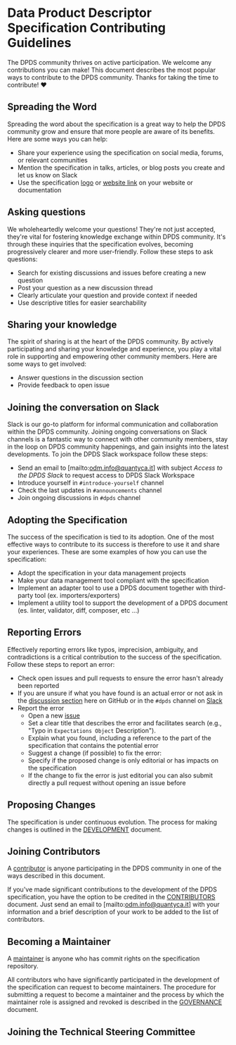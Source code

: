 # Data Product Descriptor Specification Contributing Guidelines
The DPDS community thrives on active participation. We welcome any contributions you can make!
This document describes the most popular ways to contribute to the DPDS community.
Thanks for taking the time to contribute! ❤️

## Spreading the Word
Spreading the word about the specification is a great way to help the DPDS community grow and ensure that more people are aware of its benefits. 
Here are some ways you can help:

* Share your experience using the specification on social media, forums, or relevant communities
* Mention the specification in talks, articles, or blog posts you create and let us know on Slack
* Use the specification [logo](https://dpds.opendatamesh.org/images/logos/opendatamesh.png) or [website link](https://dpds.opendatamesh.org/) on your website or documentation

## Asking questions
We wholeheartedly welcome your questions!  They're not just accepted, they're vital for fostering knowledge exchange within DPDS community. 
It's through these inquiries that the specification evolves, becoming progressively clearer and more user-friendly. Follow these steps to
ask questions:

* Search for existing discussions and issues before creating a new question
* Post your question as a new discussion thread
* Clearly articulate your question and provide context if needed
* Use descriptive titles for easier searchability

## Sharing your knowledge
The spirit of sharing is at the heart of the DPDS community. By actively participating and sharing your knowledge and experience, 
you play a vital role in supporting and empowering other community members. 
Here are some ways to get involved:

* Answer questions in the discussion section
* Provide feedback to open issue

## Joining the conversation on Slack
Slack is our go-to platform for informal communication and collaboration within the DPDS community. 
Joining ongoing conversations on Slack channels is a fantastic way to connect with other community members, stay in the loop on 
DPDS community happenings, and gain insights into the latest developments. 
To join the DPDS Slack workspace follow these steps: 

* Send an email to [mailto:odm.info@quantyca.it] with subject _Access to the DPDS Slack_ to request access to DPDS Slack Workspace
* Introduce yourself in `#introduce-yourself` channel
* Check the last updates in `#announcements` channel
* Join ongoing discussions in `#dpds` channel

## Adopting the Specification
The success of the specification is tied to its adoption. One of the most effective ways to contribute to its success 
is therefore to use it and share your experiences. These are some examples of how you can use the specification:

* Adopt the specification in your data management projects
* Make your data management tool compliant with the specification
* Implement an adapter tool to use a DPDS document together with third-party tool (ex. importers/exporters)
* Implement a utility tool to support the  development of a DPDS document (es. linter, validator, diff, composer, etc ...)
  
## Reporting Errors
Effectively reporting errors like typos, imprecision, ambiguity, and contradictions is a critical contribution to the success of the specification. 
Follow these steps to report an error:

* Check open issues and pull requests to ensure the error hasn't already been reported
* If you are unsure if what you have found is an actual error or not ask in the [discussion section](https://github.com/opendatamesh-initiative/odm-specification-dpdescriptor/discussions) here on GitHub or in the `#dpds` channel on [Slack](#joining-the-conversation-on-slack)
* Report the error
    * Open a new [issue](https://github.com/opendatamesh-initiative/odm-specification-dpdescriptor/issues)
    * Set a clear title that describes the error and facilitates search (e.g., "Typo in `Expectations Object` Description").
    * Explain what you found, including a reference to the part of the specification that contains the potential error
    * Suggest a change (if possible) to fix the error:
    * Specify if the proposed change is only editorial or has impacts on the specification
    * If the change to fix the error is just editorial you can also submit directly a pull request without opening an issue before

## Proposing Changes
The specification is under continuous evolution. The process for making changes is outlined in the [DEVELOPMENT](./DEVELOPMENT.md) document.

## Joining Contributors
A [contributor](#) is anyone participating in the DPDS community in one of the ways described in this document.

If you've made significant contributions to the development of the DPDS specification, you have the option to be credited in the [CONTRIBUTORS](#) document. 
Just send an email to [mailto:odm.info@quantyca.it] with your information and a brief description of your work to be added to the list of contributors.

## Becoming a Maintainer
A [maintainer](#) is anyone who has commit rights on the specification repository.

All contributors who have significantly participated in the development of the specification can request to become maintainers. The procedure for submitting a request to become a maintainer and the process by which the maintainer role is assigned and revoked is described in the [GOVERNANCE](GOVERNANCE.md) document.

## Joining the Technical Steering Committee


